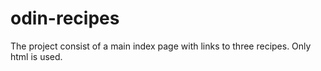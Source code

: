 # odin-recipes
The project consist of a main index page with links to three recipes.
Only html is used.